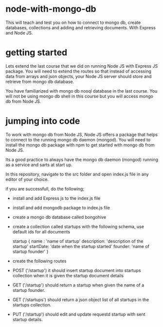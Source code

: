 # node-with-mongo-db
This will teach and test you on how to connect to mongo db, create databases, collections and adding and retrieving documents.
With Express and Node JS.


# getting started

Lets extend the last course that we did on running Node JS with Express JS package. You will need to extend the routes so that instead of accessing data from arrays and json objects, your Node JS server should store and retrieve from mongo db database.

You have familiarized with mongo db nosql database in the last course. You will not be using mongo db shell in this course but you will access mongo db from Node JS.

# jumping into code

To work with mongo db from Node JS, Node JS offers a package that helps to connect to the running mongo db daemon (mongod). You will need to install the mongo db package with npm to get started with mongo db from Node JS.

Its a good practice to always have the mongo db daemon (mongod) running as a service and sarts at start up.

In this repository, navigate to the src folder and open index.js file in any editor of your choice.

if you are successfull, do the following;

- install and add Express js to the index.js file
- install and add mongodb package to index.js file
- create a mongo db database called bongohive
- create a collection called startups with the following schema, use default ids for all documents

  startup {
        name : 'name of startup'
        description: 'description of the startup'
        startDate: 'date when the startup started'
        founder: 'name of startup founder'
    }
    
- create the following routes
 - POST ('/startup') it should insert startup document into startups collection when it is given the startup document details
 - GET ('/startup') should return a startup when given the name of a startup founder.
 - GET ('/startups') should return a json object list of all startups in the startups collection.
 - PUT ('/startup') should edit and update requestd startup with sent startup details.
 
 
 



  






  
